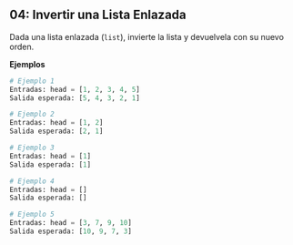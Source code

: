 ## 04: Invertir una Lista Enlazada

Dada una lista enlazada (`list`), invierte la lista y devuelvela con su nuevo orden.

**Ejemplos**

```python
# Ejemplo 1
Entradas: head = [1, 2, 3, 4, 5]
Salida esperada: [5, 4, 3, 2, 1]

# Ejemplo 2
Entradas: head = [1, 2]
Salida esperada: [2, 1]

# Ejemplo 3
Entradas: head = [1]
Salida esperada: [1]

# Ejemplo 4
Entradas: head = []
Salida esperada: []

# Ejemplo 5
Entradas: head = [3, 7, 9, 10]
Salida esperada: [10, 9, 7, 3]
```

